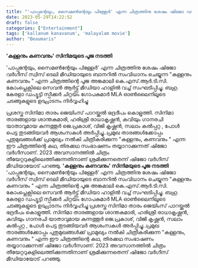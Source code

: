 ```yaml
---
title: "'പാപ്പന്റേയും, സൈമൺന്റേയും പിള്ളേർ' എന്ന ചിത്രത്തിനു ശേഷം ഷിജോ വർഗീസ് സംവിധാനം ചെയ്യുന്ന 'കള്ളനും കണവനും'"
date: 2023-05-29T14:22:52
draft: false
categories: ["Entertainment"]
tags: ['kallanum kanavanum', 'malayalam movie']
author: "Beaumaris"
---
```


<strong>'കള്ളനും കണവനും' സിനിമയുടെ പൂജ നടത്തി</strong>

'പാപ്പന്റേയും, സൈമൺന്റേയും പിള്ളേർ' എന്ന ചിത്രത്തിനു ശേഷം ഷിജോ വർഗീസ് സ്വിസ് ടെലി മീഡിയായുടെ ബാനറിൽ സംവിധാനം ചെയ്യുന്ന "കള്ളനും കണവനും " എന്ന ചിത്രത്തിന്റെ പൂജ അങ്കമാലി കെ.എസ്.ആർ.ടി.സി. കോംപ്ലെക്സിലെ സെവൻ ആർട്ട്സ് മീഡിയാ ഹാളിൽ വച്ച് സംഘടിപ്പിച്ചു. ബഹു. കേരളാ ഡപ്യൂട്ടി സ്പീക്കർ ചിറ്റയം ഗോപകുമാർ MLA ഓൺലൈനിലൂടെ ചടങ്ങുകളുടെ ഉദ്ഘാടനം നിർവ്വഹിച്ചു

പ്രശസ്ത സിനിമാ താരം ജെയിംസ് പാറയ്ക്കൽ ഭദ്രദീപം കൊളുത്തി. സിനിമാ താരങ്ങളായ ശാന്തകുമാരി, ഹരിശ്രീ രാധാകൃഷ്ണൻ, കവിയും ഗാനരചി യാതാവുമായ കുന്നത്തൂർ ജെ.പ്രകാശ്, വിജി കൃഷ്ണൻ, സലാം കൽപ്പറ്റ , പോൾ പെട്ട തുടങ്ങിയവർ ആശംസകൾ അർപ്പിച്ചു..പ്രമുഖ താരങ്ങൾക്കോപ്പം പുതുമുഖങ്ങൾക്ക് പ്രാമുഖ്യം നൽകി ചിത്രീകരിക്കുന്ന "കള്ളനും, കണവനും " എന്ന ഈ ചിത്രത്തിന്റെ കഥ, തിരക്കഥ സംഭാഷണം തയ്യാറാക്കുന്നത് ഷിജോ വർഗീസാണ്. 2023 അവസാനത്തിൽ ചിത്രം തീയേറ്ററുകളിലെത്തിക്കുന്നതിനാണ് ശ്രമിക്കുന്നതെന്ന് ഷിജോ വർഗീസ് മീഡിയായോട് പറഞ്ഞു.
**'കള്ളനും കണവനും' സിനിമയുടെ പൂജ നടത്തി** 'പാപ്പന്റേയും, സൈമൺന്റേയും പിള്ളേർ' എന്ന ചിത്രത്തിനു ശേഷം ഷിജോ വർഗീസ് സ്വിസ് ടെലി മീഡിയായുടെ ബാനറിൽ സംവിധാനം ചെയ്യുന്ന "കള്ളനും കണവനും " എന്ന ചിത്രത്തിന്റെ പൂജ അങ്കമാലി കെ.എസ്.ആർ.ടി.സി. കോംപ്ലെക്സിലെ സെവൻ ആർട്ട്സ് മീഡിയാ ഹാളിൽ വച്ച് സംഘടിപ്പിച്ചു. ബഹു. കേരളാ ഡപ്യൂട്ടി സ്പീക്കർ ചിറ്റയം ഗോപകുമാർ MLA ഓൺലൈനിലൂടെ ചടങ്ങുകളുടെ ഉദ്ഘാടനം നിർവ്വഹിച്ചു പ്രശസ്ത സിനിമാ താരം ജെയിംസ് പാറയ്ക്കൽ ഭദ്രദീപം കൊളുത്തി. സിനിമാ താരങ്ങളായ ശാന്തകുമാരി, ഹരിശ്രീ രാധാകൃഷ്ണൻ, കവിയും ഗാനരചി യാതാവുമായ കുന്നത്തൂർ ജെ.പ്രകാശ്, വിജി കൃഷ്ണൻ, സലാം കൽപ്പറ്റ , പോൾ പെട്ട തുടങ്ങിയവർ ആശംസകൾ അർപ്പിച്ചു..പ്രമുഖ താരങ്ങൾക്കോപ്പം പുതുമുഖങ്ങൾക്ക് പ്രാമുഖ്യം നൽകി ചിത്രീകരിക്കുന്ന "കള്ളനും, കണവനും " എന്ന ഈ ചിത്രത്തിന്റെ കഥ, തിരക്കഥ സംഭാഷണം തയ്യാറാക്കുന്നത് ഷിജോ വർഗീസാണ്. 2023 അവസാനത്തിൽ ചിത്രം തീയേറ്ററുകളിലെത്തിക്കുന്നതിനാണ് ശ്രമിക്കുന്നതെന്ന് ഷിജോ വർഗീസ് മീഡിയായോട് പറഞ്ഞു.
